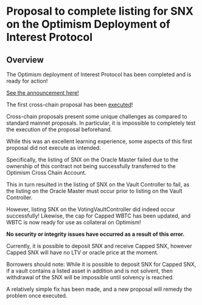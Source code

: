 # Proposal to complete listing for SNX on the Optimism Deployment of Interest Protocol

## Overview
The Optimism deployment of Interest Protocol has been completed and is ready for action!  

[See the announcement here!](https://forums.interestprotocol.io/t/interest-protocol-optimism/217)  

The first cross-chain proposal has been [executed](https://etherscan.io/tx/0x0af80f88331b2da461560e880d0f62481b309c1eb5cf154cb9fb9910bc306461)! 

Cross-chain proposals present some unique challenges as compared to standard mainnet proposals. In particular, it is impossible to completely test the execution of the proposal beforehand. 

While this was an excellent learning experience, some aspects of this first proposal did not execute as intended. 

Specifically, the listing of SNX on the Oracle Master failed due to the ownership of this contract not being successfully transferred to the Optimism Cross Chain Account. 

This in turn  resulted in the listing of SNX on the Vault Controller to fail, as the listing on the Oracle Master must occur prior to listing on the Vault Controller. 

However, listing SNX on the VotingVaultController did indeed occur successfully! Likewise, the cap for Capped WBTC has been updated, and WBTC is now ready for use as collateral on Optimism!

**No security or integrity issues have occurred as a result of this error.**

Currently, it is possible to deposit SNX and receive Capped SNX, however Capped SNX will have no LTV or oracle price at the moment. 

Borrowers should note: While it is possible to deposit SNX for Capped SNX, if a vault contains a listed asset in addition and is not solvent, then withdrawal of the SNX will be impossible until solvency is reached. 

A relatively simple fix has been made, and a new proposal will remedy the problem once executed. 


